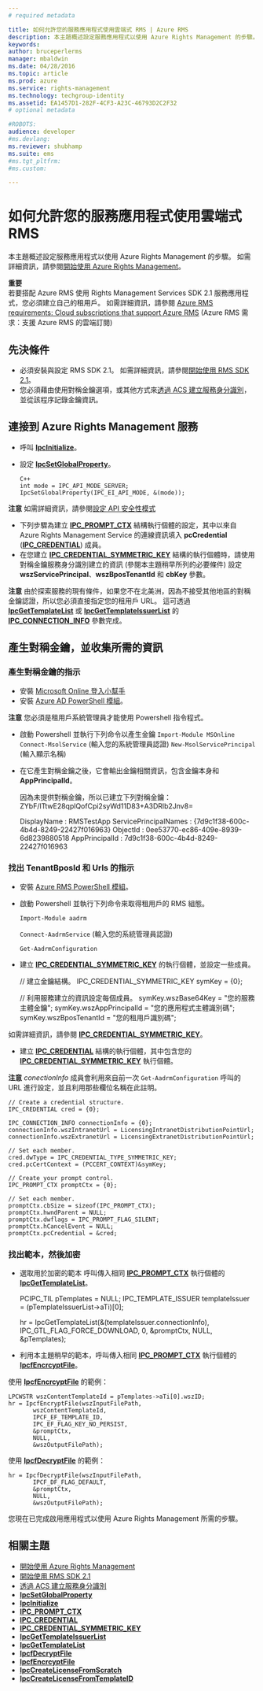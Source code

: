 ```yaml
---
# required metadata

title: 如何允許您的服務應用程式使用雲端式 RMS | Azure RMS
description: 本主題概述設定服務應用程式以使用 Azure Rights Management 的步驟。
keywords:
author: bruceperlerms
manager: mbaldwin
ms.date: 04/28/2016
ms.topic: article
ms.prod: azure
ms.service: rights-management
ms.technology: techgroup-identity
ms.assetid: EA1457D1-282F-4CF3-A23C-46793D2C2F32
# optional metadata

#ROBOTS:
audience: developer
#ms.devlang:
ms.reviewer: shubhamp
ms.suite: ems
#ms.tgt_pltfrm:
#ms.custom:

---
```


# 如何允許您的服務應用程式使用雲端式 RMS

本主題概述設定服務應用程式以使用 Azure Rights Management 的步驟。 如需詳細資訊，請參閱[開始使用 Azure Rights Management](https://technet.microsoft.com/en-us/library/jj585016.aspx)。

**重要**  
若要搭配 Azure RMS 使用 Rights Management Services SDK 2.1 服務應用程式，您必須建立自己的租用戶。 如需詳細資訊，請參閱 [Azure RMS requirements: Cloud subscriptions that support Azure RMS](/rights-management/get-started/requirements-subscriptions.md) (Azure RMS 需求：支援 Azure RMS 的雲端訂閱)

## 先決條件

-   必須安裝與設定 RMS SDK 2.1。 如需詳細資訊，請參閱[開始使用 RMS SDK 2.1](getting-started-with-ad-rms-2-0.md)。
-   您必須藉由使用對稱金鑰選項，或其他方式來[透過 ACS 建立服務身分識別](https://msdn.microsoft.com/en-us/library/gg185924.aspx)，並從該程序記錄金鑰資訊。

## 連接到 Azure Rights Management 服務

-   呼叫 [**IpcInitialize**](/rights-management/sdk/2.1/api/win/functions#msipc_ipcinitialize)。
-   設定 [**IpcSetGlobalProperty**](/rights-management/sdk/2.1/api/win/functions#msipc_ipcsetglobalproperty)。

        C++
        int mode = IPC_API_MODE_SERVER;
        IpcSetGlobalProperty(IPC_EI_API_MODE, &(mode));


  **注意**  如需詳細資訊，請參閱[設定 API 安全性模式](setting-the-api-security-mode-api-mode.md)

     
-   下列步驟為建立 [**IPC\_PROMPT\_CTX**](/rights-management/sdk/2.1/api/win/ipc_prompt_ctx#msipc_ipc_prompt_ctx) 結構執行個體的設定，其中以來自 Azure Rights Management Service 的連線資訊填入 **pcCredential** ([**IPC\_CREDENTIAL**](/rights-management/sdk/2.1/api/win/ipc_credential#msipc_ipc_credential)) 成員。
-   在您建立 [**IPC\_CREDENTIAL\_SYMMETRIC\_KEY**](/rights-management/sdk/2.1/api/win/ipc_credential#msipc_ipc_credential_symmetric_key) 結構的執行個體時，請使用對稱金鑰服務身分識別建立的資訊 (參閱本主題稍早所列的必要條件) 設定 **wszServicePrincipal**、**wszBposTenantId** 和 **cbKey** 參數。

**注意** 由於探索服務的現有條件，如果您不在北美洲，因為不接受其他地區的對稱金鑰認證，所以您必須直接指定您的租用戶 URL。 這可透過 [**IpcGetTemplateList**](/rights-management/sdk/2.1/api/win/functions#msipc_ipcgettemplatelist) 或 [**IpcGetTemplateIssuerList**](/rights-management/sdk/2.1/api/win/functions#msipc_ipcgettemplateissuerlist) 的 [**IPC\_CONNECTION\_INFO**](/rights-management/sdk/2.1/api/win/ipc_connection_info#msipc_ipc_connection_info) 參數完成。

## 產生對稱金鑰，並收集所需的資訊

### 產生對稱金鑰的指示

-   安裝 [Microsoft Online 登入小幫手](http://go.microsoft.com/fwlink/p/?LinkID=286152)
-   安裝 [Azure AD PowerShell 模組](https://bposast.vo.msecnd.net/MSOPMW/8073.4/amd64/AdministrationConfig-en.msi)。

**注意**  您必須是租用戶系統管理員才能使用 Powershell 指令程式。

-   啟動 Powershell 並執行下列命令以產生金鑰         `Import-Module MSOnline`
            `Connect-MsolService` (輸入您的系統管理員認證)         `New-MsolServicePrincipal` (輸入顯示名稱)
-   在它產生對稱金鑰之後，它會輸出金鑰相關資訊，包含金鑰本身和 **AppPrincipalId**。


    因為未提供對稱金鑰，所以已建立下列對稱金鑰：ZYbF/lTtwE28qplQofCpi2syWd11D83+A3DRlb2Jnv8=

    DisplayName : RMSTestApp ServicePrincipalNames : {7d9c1f38-600c-4b4d-8249-22427f016963} ObjectId : 0ee53770-ec86-409e-8939-6d8239880518 AppPrincipalId : 7d9c1f38-600c-4b4d-8249-22427f016963


### 找出 **TenantBposId** 和 **Urls** 的指示

-   安裝 [Azure RMS PowerShell 模組](https://technet.microsoft.com/en-us/library/jj585012.aspx)。
-   啟動 Powershell 並執行下列命令來取得租用戶的 RMS 組態。

    `Import-Module aadrm`

    `Connect-AadrmService` (輸入您的系統管理員認證)

    `Get-AadrmConfiguration`


-   建立 [**IPC\_CREDENTIAL\_SYMMETRIC\_KEY**](/rights-management/sdk/2.1/api/win/ipc_credential#msipc_ipc_credential_symmetric_key) 的執行個體，並設定一些成員。

    // 建立金鑰結構。
    IPC_CREDENTIAL_SYMMETRIC_KEY symKey = {0};

    // 利用服務建立的資訊設定每個成員。
    symKey.wszBase64Key = "您的服務主體金鑰"; symKey.wszAppPrincipalId = "您的應用程式主體識別碼"; symKey.wszBposTenantId = "您的租用戶識別碼";


如需詳細資訊，請參閱 [**IPC\_CREDENTIAL\_SYMMETRIC\_KEY**](/rights-management/sdk/2.1/api/win/ipc_credential#msipc_ipc_credential_symmetric_key)。

-   建立 [**IPC\_CREDENTIAL**](/rights-management/sdk/2.1/api/win/ipc_credential#msipc_ipc_credential) 結構的執行個體，其中包含您的 [**IPC\_CREDENTIAL\_SYMMETRIC\_KEY**](/rights-management/sdk/2.1/api/win/ipc_credential#msipc_ipc_credential_symmetric_key) 執行個體。

**注意**  *conectionInfo* 成員會利用來自前一次 `Get-AadrmConfiguration` 呼叫的 URL 進行設定，並且利用那些欄位名稱在此註明。

    // Create a credential structure.
    IPC_CREDENTIAL cred = {0};

    IPC_CONNECTION_INFO connectionInfo = {0};
    connectionInfo.wszIntranetUrl = LicensingIntranetDistributionPointUrl;
    connectionInfo.wszExtranetUrl = LicensingExtranetDistributionPointUrl;

    // Set each member.
    cred.dwType = IPC_CREDENTIAL_TYPE_SYMMETRIC_KEY;
    cred.pcCertContext = (PCCERT_CONTEXT)&symKey;

    // Create your prompt control.
    IPC_PROMPT_CTX promptCtx = {0};

    // Set each member.
    promptCtx.cbSize = sizeof(IPC_PROMPT_CTX);
    promptCtx.hwndParent = NULL;
    promptCtx.dwflags = IPC_PROMPT_FLAG_SILENT;
    promptCtx.hCancelEvent = NULL;
    promptCtx.pcCredential = &cred;

### 找出範本，然後加密

-   選取用於加密的範本
    呼叫傳入相同 [**IPC\_PROMPT\_CTX**](/rights-management/sdk/2.1/api/win/ipc_prompt_ctx#msipc_ipc_prompt_ctx) 執行個體的 [**IpcGetTemplateList**](/rights-management/sdk/2.1/api/win/functions#msipc_ipcgettemplatelist)。


    PCIPC_TIL pTemplates = NULL; IPC_TEMPLATE_ISSUER templateIssuer = (pTemplateIssuerList->aTi)[0];

    hr = IpcGetTemplateList(&(templateIssuer.connectionInfo),        IPC_GTL_FLAG_FORCE_DOWNLOAD,        0,        &promptCtx,        NULL,        &pTemplates);


-   利用本主題稍早的範本，呼叫傳入相同 [**IPC\_PROMPT\_CTX**](/rights-management/sdk/2.1/api/win/ipc_prompt_ctx#msipc_ipc_prompt_ctx) 執行個體的 [**IpcfEncrcyptFile**](/rights-management/sdk/2.1/api/win/functions#msipc_ipcfencryptfile)。

使用 [**IpcfEncrcyptFile**](/rights-management/sdk/2.1/api/win/functions#msipc_ipcfencryptfile) 的範例：

    LPCWSTR wszContentTemplateId = pTemplates->aTi[0].wszID;
    hr = IpcfEncryptFile(wszInputFilePath,
           wszContentTemplateId,
           IPCF_EF_TEMPLATE_ID,
           IPC_EF_FLAG_KEY_NO_PERSIST,
           &promptCtx,
           NULL,
           &wszOutputFilePath);

使用 [**IpcfDecryptFile**](/rights-management/sdk/2.1/api/win/functions#msipc_ipcfdecryptfile) 的範例：

    hr = IpcfDecryptFile(wszInputFilePath,
           IPCF_DF_FLAG_DEFAULT,
           &promptCtx,
           NULL,
           &wszOutputFilePath);

您現在已完成啟用應用程式以使用 Azure Rights Management 所需的步驟。

## 相關主題

* [開始使用 Azure Rights Management](https://technet.microsoft.com/en-us/library/jj585016.aspx)
* [開始使用 RMS SDK 2.1](getting-started-with-ad-rms-2-0.md)
* [透過 ACS 建立服務身分識別](https://msdn.microsoft.com/en-us/library/gg185924.aspx)
* [**IpcSetGlobalProperty**](/rights-management/sdk/2.1/api/win/functions#msipc_ipcsetglobalproperty)
* [**IpcInitialize**](/rights-management/sdk/2.1/api/win/functions#msipc_ipcinitialize)
* [**IPC\_PROMPT\_CTX**](/rights-management/sdk/2.1/api/win/ipc_prompt_ctx#msipc_ipc_prompt_ctx)
* [**IPC\_CREDENTIAL**](/rights-management/sdk/2.1/api/win/ipc_credential#msipc_ipc_credential)
* [**IPC\_CREDENTIAL\_SYMMETRIC\_KEY**](/rights-management/sdk/2.1/api/win/ipc_credential#msipc_ipc_credential_symmetric_key)
* [**IpcGetTemplateIssuerList**](/rights-management/sdk/2.1/api/win/functions#msipc_ipcgettemplateissuerlist)
* [**IpcGetTemplateList**](/rights-management/sdk/2.1/api/win/functions#msipc_ipcgettemplatelist)
* [**IpcfDecryptFile**](/rights-management/sdk/2.1/api/win/functions#msipc_ipcfdecryptfile)
* [**IpcfEncrcyptFile**](/rights-management/sdk/2.1/api/win/functions#msipc_ipcfencryptfile)
* [**IpcCreateLicenseFromScratch**](/rights-management/sdk/2.1/api/win/functions#msipc_ipccreatelicensefromscratch)
* [**IpcCreateLicenseFromTemplateID**](/rights-management/sdk/2.1/api/win/functions#msipc_ipccreatelicensefromtemplateid)
 

 


<!--HONumber=Jun16_HO2-->


